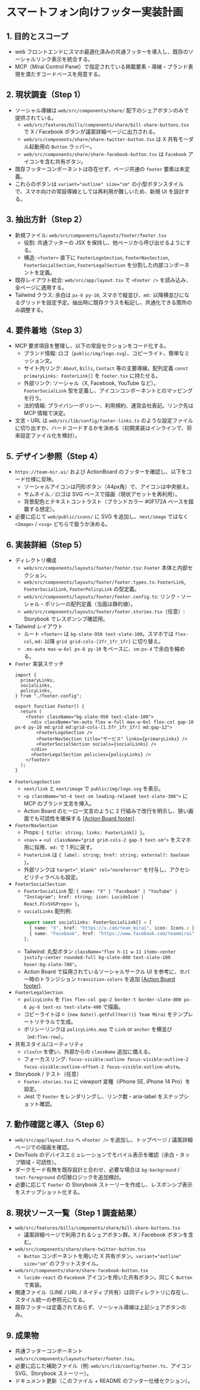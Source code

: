 # スマートフォン向けフッター実装計画

## 1. 目的とスコープ
- web フロントエンドにスマホ最適化済みの共通フッターを導入し、既存のソーシャルリンク表示を統合する。
- MCP（Mirai Control Panel）で指定されている掲載要素・導線・ブランド表現を満たすコードベースを用意する。

## 2. 現状調査（Step 1）
- ソーシャル導線は `web/src/components/share/` 配下のシェアボタンのみで提供されている。
  - `web/src/features/bills/components/share/bill-share-buttons.tsx` で X / Facebook ボタンが議案詳細ページに出力される。
  - `web/src/components/share/share-twitter-button.tsx` は X 共有モーダル起動用の `Button` ラッパー。
  - `web/src/components/share/share-facebook-button.tsx` は `Facebook` アイコンを含む共有ボタン。
- 既存フッターコンポーネントは存在せず、ページ共通の `footer` 要素は未定義。
- これらのボタンは `variant="outline" size="sm"` の小型ボタンスタイルで、スマホ向けの常設導線としては再利用が難しいため、新規 UI を設計する。

## 3. 抽出方針（Step 2）
- 新規ファイル: `web/src/components/layouts/footer/footer.tsx`
  - 役割: 共通フッターの JSX を保持し、他ページから呼び出せるようにする。
  - 構造: `<footer>` 直下に `FooterLogoSection`, `FooterNavSection`, `FooterSocialSection`, `FooterLegalSection` を分割した内部コンポーネントを定義。
- 既存レイアウト統合: `web/src/app/layout.tsx` で `<Footer />` を読み込み、全ページに適用する。
- Tailwind クラス: 余白は `px-6 py-10`, スマホで縦並び、`md:` 以降横並びになるグリッドを設定予定。抽出時に既存クラスを転記し、共通化できる箇所のみ調整する。

## 4. 要件着地（Step 3）
- MCP 要求項目を整理し、以下の常設セクションをコード化する。
  - ブランド情報: ロゴ（`public/img/logo.svg`）、コピーライト、簡単なミッション文。
  - サイト内リンク: `About`, `Bills`, `Contact` 等の主要導線。配列定義 `const primaryLinks: FooterLink[]` を `footer.tsx` に持たせる。
  - 外部リンク: ソーシャル（X, Facebook, YouTube など）。`FooterSocialLink` 型を定義し、アイコンコンポーネントとのマッピングを行う。
  - 法的情報: プライバシーポリシー、利用規約、運営会社表記。リンク先は MCP 情報で決定。
- 文言・URL は `web/src/lib/config/footer-links.ts` のような設定ファイルに切り出すか、ハードコードするかを決める（初期実装はインラインで、将来設定ファイル化を検討）。

## 5. デザイン参照（Step 4）
- `https://team-mir.ai/` および ActionBoard のフッターを確認し、以下をコード仕様に反映。
  - ソーシャルアイコンは円形ボタン（44px角）で、アイコンは中央揃え。
  - サムネイル／ロゴは SVG ベースで描画（現状アセットを再利用）。
  - 背景配色とテキストコントラスト（ブランドカラー #0F172A ベースを踏襲する想定）。
- 必要に応じて `web/public/icons/` に SVG を追加し、`next/image` ではなく `<Image>` / `<svg>` どちらで扱うか決める。

## 6. 実装詳細（Step 5）
- ディレクトリ構成
  - `web/src/components/layouts/footer/footer.tsx`: `Footer` 本体と内部セクション。
  - `web/src/components/layouts/footer/footer.types.ts`: `FooterLink`, `FooterSocialLink`, `FooterPolicyLink` の型定義。
  - `web/src/components/layouts/footer/footer.config.ts`: リンク・ソーシャル・ポリシーの配列定義（当面は静的値）。
  - `web/src/components/layouts/footer/footer.stories.tsx`（任意）: Storybook でレスポンシブ確認用。
- Tailwind レイアウト
  - ルート `<footer>` は `bg-slate-950 text-slate-100`。スマホでは `flex-col`, `md:` 以降 `grid grid-cols-[2fr_1fr_1fr]` に切り替え。
  - `.mx-auto max-w-6xl px-6 py-10` をベースに、`sm:px-4` で余白を縮める。
- `Footer` 実装スケッチ
  ```tsx
  import {
    primaryLinks,
    socialLinks,
    policyLinks,
  } from "./footer.config";

  export function Footer() {
    return (
      <footer className="bg-slate-950 text-slate-100">
        <div className="mx-auto flex w-full max-w-6xl flex-col gap-10 px-6 py-10 md:grid md:grid-cols-[1.5fr_1fr_1fr] md:gap-12">
          <FooterLogoSection />
          <FooterNavSection title="サービス" links={primaryLinks} />
          <FooterSocialSection socials={socialLinks} />
        </div>
        <FooterLegalSection policies={policyLinks} />
      </footer>
    );
  }
  ```
- `FooterLogoSection`
  - `next/link` と `next/image` で `public/img/logo.svg` を表示。
  - `<p className="mt-4 text-sm leading-relaxed text-slate-300">` に MCP のブランド文言を挿入。
  - Action Board のヒーロー文言のように 2 行組みで改行を明示し、狭い画面でも可読性を確保する [[Action Board footer](https://github.com/team-mirai-volunteer/action-board)].
- `FooterNavSection`
  - Props: `{ title: string; links: FooterLink[] }`。
  - `<nav>` + `<ul className="grid grid-cols-2 gap-3 text-sm">` をスマホ用に採用、`md:` で 1 列に戻す。
  - `FooterLink` は `{ label: string; href: string; external?: boolean }`。
  - 外部リンクは `target="_blank" rel="noreferrer"` を付与し、アクセシビリティラベルも設定。
- `FooterSocialSection`
  - `FooterSocialLink` 型: `{ name: "X" | "Facebook" | "YouTube" | "Instagram"; href: string; icon: LucideIcon | React.FC<SVGProps> }`。
  - `socialLinks` 配列例:
    ```ts
    export const socialLinks: FooterSocialLink[] = [
      { name: "X", href: "https://x.com/team_mirai", icon: Icons.x },
      { name: "Facebook", href: "https://www.facebook.com/teammirai", icon: Facebook },
    ];
    ```
  - Tailwind: 丸型ボタン `className="flex h-11 w-11 items-center justify-center rounded-full bg-slate-800 text-slate-100 hover:bg-slate-700"`。
  - Action Board で採用されているソーシャルサークル UI を参考に、ホバー時のトランジション `transition-colors` を追加 [[Action Board footer](https://github.com/team-mirai-volunteer/action-board)].
- `FooterLegalSection`
  - `policyLinks` を `flex flex-col gap-2 border-t border-slate-800 px-6 py-6 text-xs text-slate-400` で描画。
  - コピーライトは `© {new Date().getFullYear()} Team Mirai` をテンプレートリテラルで生成。
  - ポリシーリンクは `policyLinks.map` で `Link` or `anchor` を横並び（`md:flex-row`）。
- 共有スタイル/ユーティリティ
  - `clsx`/`cn` を使い、外部からの `className` 追加に備える。
  - フォーカスリング: `focus-visible:outline focus-visible:outline-2 focus-visible:outline-offset-2 focus-visible:outline-white`。
- Storybook / テスト（任意）
  - `Footer.stories.tsx` に viewport 変種（iPhone SE, iPhone 14 Pro）を設定。
  - Jest で `Footer` をレンダリングし、リンク数・aria-label をスナップショット確認。

## 7. 動作確認と導入（Step 6）
- `web/src/app/layout.tsx` へ `<Footer />` を追加し、トップページ / 議案詳細ページでの描画を確認。
- DevTools のデバイスエミュレーションでモバイル表示を確認（余白・タップ領域・可読性）。
- ダークモード有無を既存設計と合わせ、必要な場合は `bg-background` / `text-foreground` の切替ロジックを追加検討。
- 必要に応じて `Footer` の Storybook ストーリーを作成し、レスポンシブ表示をスナップショット化する。

## 8. 現状ソース一覧（Step 1 調査結果）
- `web/src/features/bills/components/share/bill-share-buttons.tsx`
  - 議案詳細ページで利用されるシェアボタン群。X / Facebook ボタンを含む。
- `web/src/components/share/share-twitter-button.tsx`
  - `Button` コンポーネントを用いた X 共有ボタン。`variant="outline" size="sm"` のフラットスタイル。
- `web/src/components/share/share-facebook-button.tsx`
  - `lucide-react` の `Facebook` アイコンを用いた共有ボタン。同じく `Button` で実装。
- 関連ファイル（LINE / URL / ネイティブ共有）は同ディレクトリに存在し、スタイル統一の参照元になる。
- 既存フッターは定義されておらず、ソーシャル導線は上記シェアボタンのみ。

## 9. 成果物
- 共通フッターコンポーネント `web/src/components/layouts/footer/footer.tsx`。
- 必要に応じた補助ファイル（例: `web/src/lib/config/footer.ts`、アイコン SVG、Storybook ストーリー）。
- ドキュメント更新（このファイル + README のフッター仕様セクション）。


